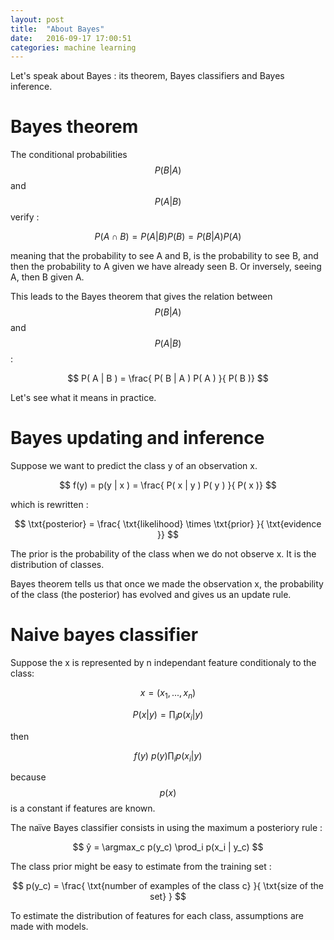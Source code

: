 ```yaml
---
layout: post
title:  "About Bayes"
date:   2016-09-17 17:00:51
categories: machine learning
---
```


Let's speak about Bayes : its theorem, Bayes classifiers and Bayes inference.

# Bayes theorem

The conditional probabilities $$ P( B | A  ) $$ and $$ P( A | B  ) $$ verify :

$$ P( A \cap B ) = P( A | B ) P(B) =  P( B | A ) P(A) $$

meaning that the probability to see A and B, is the probability to see B, and then the probability to A given we have already seen B. Or inversely, seeing A, then B given A.

This leads to the Bayes theorem that gives the relation between $$ P( B | A  ) $$ and $$ P( A | B  ) $$ :

$$ P( A | B ) = \frac{ P( B | A  ) P( A )  }{ P( B )} $$

Let's see what it means in practice.


# Bayes updating and inference

Suppose we want to predict the class y of an observation x.

$$ f(y) = p(y | x ) = \frac{ P( x | y  ) P( y )  }{ P( x )} $$

which is rewritten :

$$ \txt{posterior} = \frac{ \txt{likelihood} \times \txt{prior}  }{ \txt{evidence }} $$

The prior is the probability of the class when we do not observe x. It is the distribution of classes.

Bayes theorem tells us that once we made the observation x, the probability of the class (the posterior) has evolved and gives us an update rule.


# Naive bayes classifier

Suppose the x is represented by n independant feature conditionaly to the class:

$$ x = (x_1, ... , x_n) $$

$$ P(x | y ) = \prod_i p(x_i|y) $$

then

$$ f(y) ~ p(y)  \prod_i p(x_i | y) $$

because $$ p(x) $$ is a constant if features are known.

The naïve Bayes classifier consists in using the maximum a posteriory rule :

$$ ŷ = \argmax_c p(y_c)  \prod_i p(x_i | y_c) $$

The class prior might be easy to estimate from the training set :

$$ p(y_c) = \frac{ \txt{number of examples of the class c} }{ \txt{size of the set} } $$

To estimate the distribution of features for each class, assumptions are made with models.
